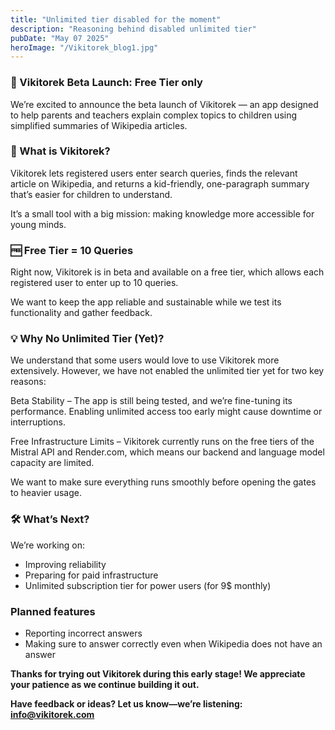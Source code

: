 ```yaml
---
title: "Unlimited tier disabled for the moment"
description: "Reasoning behind disabled unlimited tier"
pubDate: "May 07 2025"
heroImage: "/Vikitorek_blog1.jpg"
---
```


### 🚀 Vikitorek Beta Launch: Free Tier only
We’re excited to announce the beta launch of Vikitorek — an app designed to help parents and teachers explain complex topics to children using simplified summaries of Wikipedia articles.

### 🧒 What is Vikitorek?
Vikitorek lets registered users enter search queries, finds the relevant article on Wikipedia, and returns a kid-friendly, one-paragraph summary that’s easier for children to understand.

It’s a small tool with a big mission: making knowledge more accessible for young minds.

### 🆓 Free Tier = 10 Queries
Right now, Vikitorek is in beta and available on a free tier, which allows each registered user to enter up to 10 queries.

We want to keep the app reliable and sustainable while we test its functionality and gather feedback.

### 💡 Why No Unlimited Tier (Yet)?
We understand that some users would love to use Vikitorek more extensively. However, we have not enabled the unlimited tier yet for two key reasons:

Beta Stability – The app is still being tested, and we’re fine-tuning its performance. Enabling unlimited access too early might cause downtime or interruptions.

Free Infrastructure Limits – Vikitorek currently runs on the free tiers of the Mistral API and Render.com, which means our backend and language model capacity are limited.

We want to make sure everything runs smoothly before opening the gates to heavier usage.

### 🛠️ What’s Next?
We’re working on:

- Improving reliability
- Preparing for paid infrastructure
- Unlimited subscription tier for power users (for 9$ monthly)
### Planned features
- Reporting incorrect answers
- Making sure to answer correctly even when Wikipedia does not have an answer

**Thanks for trying out Vikitorek during this early stage! We appreciate your patience as we continue building it out.**

**Have feedback or ideas? Let us know—we’re listening: info@vikitorek.com**

